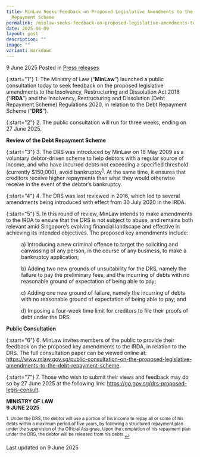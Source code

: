 ```yaml
---
title: MinLaw Seeks Feedback on Proposed Legislative Amendments to the Debt
  Repayment Scheme
permalink: /minlaw-seeks-feedback-on-proposed-legislative-amendments-to-the-debt-repayment-scheme/
date: 2025-06-09
layout: post
description: ""
image: ""
variant: markdown
---
```

9 June 2025 Posted in [Press releases](/news/press-releases)

{:start="1"}
1.&nbsp;The Ministry of Law (“<b>MinLaw</b>”) launched a public consultation today to seek feedback on the proposed legislative amendments to the Insolvency, Restructuring and Dissolution Act 2018 (“<b>IRDA</b>”) and the Insolvency, Restructuring and Dissolution (Debt Repayment Scheme) Regulations 2020, in relation to the Debt Repayment Scheme (“<b>DRS</b>”).&nbsp;

{:start="2"}
2.&nbsp;The public consultation will run for three weeks, ending on 27 June 2025.

<b>Review of the Debt Repayment Scheme</b>

{:start="3"}
3.&nbsp;The DRS was introduced by MinLaw on 18 May 2009 as a voluntary debtor-driven scheme to help debtors with a regular source of income, and who have incurred debts not exceeding a specified threshold (currently $150,000), avoid bankruptcy<sup><a href="#fn1" id="ref1">1</a></sup>. At the same time, it ensures that creditors receive higher repayments than what they would otherwise receive in the event of the debtor’s bankruptcy.&nbsp;

{:start="4"}
4.&nbsp;The DRS was last reviewed in 2016, which led to several amendments being introduced with effect from 30 July 2020 in the IRDA.&nbsp;

{:start="5"}
5.&nbsp;In this round of review, MinLaw intends to make amendments to the IRDA to ensure that the DRS is not subject to abuse, and remains both relevant amid Singapore’s evolving financial landscape and effective in achieving its intended objectives. The proposed key amendments include:&nbsp;

<p style="margin-left: 40px">a) Introducing a new criminal offence to target the soliciting and canvassing of any person, in the course of any business, to make a bankruptcy application;</p>

<p style="margin-left: 40px">b) Adding two new grounds of unsuitability for the DRS, namely the failure to pay the preliminary fees, and the incurring of debts with no reasonable ground of expectation of being able to pay;</p>

<p style="margin-left: 40px">c) Adding one new ground of failure, namely the incurring of debts with no reasonable ground of expectation of being able to pay; and</p>

<p style="margin-left: 40px">d) Imposing a four-week time limit for creditors to file their proofs of debt under the DRS.</p>

<b>Public Consultation</b>

{:start="6"}
6.&nbsp;MinLaw invites members of the public to provide their feedback on the proposed key amendments to the IRDA, in relation to the DRS. The full consultation paper can be viewed online at: <a href="”https://www.mlaw.gov.sg/public-consultation-on-the-proposed-legislative-amendments-to-the-debt-repayment-scheme/”">https://www.mlaw.gov.sg/public-consultation-on-the-proposed-legislative-amendments-to-the-debt-repayment-scheme</a>.

{:start="7"}
7.&nbsp;Those who wish to submit their views and feedback may do so by 27 June 2025 at the following link: <a href="”https://go.gov.sg/drs-proposed-legis-consult”">https://go.gov.sg/drs-proposed-legis-consult</a>.

<b>MINISTRY OF LAW</b><br>
<b>9 JUNE 2025</b>

<p></p><p><sup id="fn1">1.&nbsp;Under the DRS, the debtor will use a portion of his income to repay all or some of his debts within a maximum period of five years, by following a structured repayment plan under the supervision of the Official Assignee. Upon the completion of his repayment plan under the DRS, the debtor will be released from his debts.</sup><a href="#ref1" title="Jump back to footnote 1 in the text." style="font-size: 12px">↩</a></p>

<p class="right-side-updated">Last updated on 9 June 2025</p>